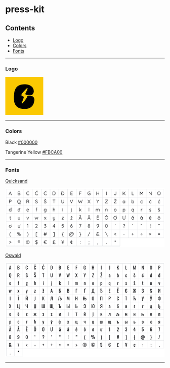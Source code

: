 # press-kit

## Contents
- [Logo](https://github.com/CoineusCrypto/press-kit#Logo)
- [Colors](https://github.com/CoineusCrypto/press-kit#Colors)
- [Fonts](https://github.com/CoineusCrypto/press-kit#Fonts)
___

### Logo
![Coineus](https://raw.githubusercontent.com/CoineusCrypto/press-kit/main/logo/120x120.png)
___

### Colors
Black
[#000000](https://www.htmlcsscolor.com/hex/000000)

Tangerine Yellow
[#FBCA00](https://www.htmlcsscolor.com/hex/FBCA00)
___

### Fonts
[Quicksand](https://fonts.google.com/specimen/Quicksand?query=quicksand&preview.text=Coineus&preview.text_type=custom#standard-styles)

![Quicksand](https://raw.githubusercontent.com/CoineusCrypto/press-kit/main/fonts/quicksand_glyphs.png)

[Oswald](https://fonts.google.com/specimen/Oswald?query=oswald&preview.text=Coineus&preview.text_type=custom#standard-styles)

![Oswald](https://raw.githubusercontent.com/CoineusCrypto/press-kit/main/fonts/oswald_glyphs.png)
___
